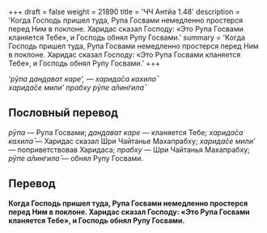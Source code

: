 +++
draft = false
weight = 21890
title = 'ЧЧ Антйа 1.48'
description = 'Когда Господь пришел туда, Рупа Госвами немедленно простерся перед Ним в поклоне. Харидас сказал Господу: «Это Рупа Госвами кланяется Тебе», и Господь обнял Рупу Госвами.'
summary = 'Когда Господь пришел туда, Рупа Госвами немедленно простерся перед Ним в поклоне. Харидас сказал Господу: «Это Рупа Госвами кланяется Тебе», и Господь обнял Рупу Госвами.'
+++

_‘рӯпа дан̣д̣ават каре’, — харида̄са кахила̄  
харида̄се мили’ прабху рӯпе а̄лин̇гила̄_

## Пословный перевод

_рӯпа_ — Рупа Госвами; _дан̣д̣ават_ _каре_ — кланяется Тебе; _харида̄са_ _кахила̄_ — Харидас сказал Шри Чайтанье Махапрабху; _харида̄се_ _мили’_ — поприветствовав Харидаса; _прабху_ — Шри Чайтанья Махапрабху; _рӯпе_ _а̄лин̇гила̄_ — обнял Рупу Госвами.

## Перевод

**Когда Господь пришел туда, Рупа Госвами немедленно простерся перед Ним в поклоне. Харидас сказал Господу: «Это Рупа Госвами кланяется Тебе», и Господь обнял Рупу Госвами.**
